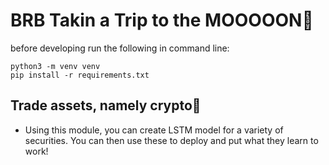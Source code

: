 # BRB Takin a Trip to the MOOOOON🚀
before developing run the following in command line: 
~~~
python3 -m venv venv
pip install -r requirements.txt
~~~

## Trade assets, namely crypto🌟
- Using this module, you can create LSTM model for a variety of securities. You can then use these to deploy and put what they learn to work!
